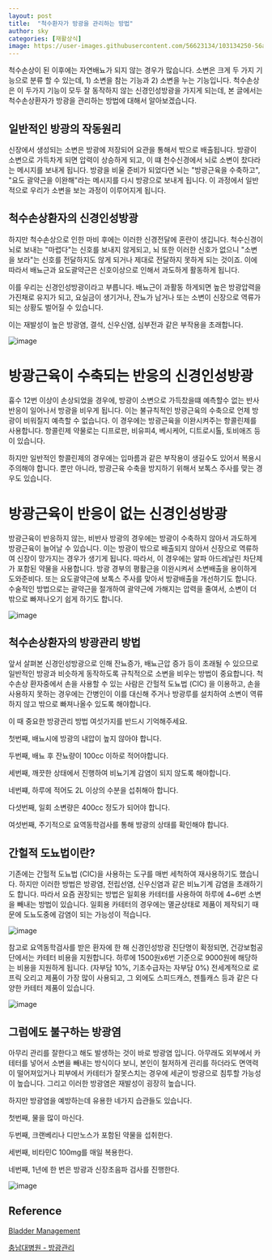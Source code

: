 ```yaml
---
layout: post
title:  "척수환자가 방광을 관리하는 방법"
author: sky
categories: [재활상식]
image: https://user-images.githubusercontent.com/56623134/103134250-56ab5b80-46f3-11eb-901b-c11b82c5fce1.png
---
```


척수손상이 된 이후에는 자연배뇨가 되지 않는 경우가 많습니다.
소변은 크게 두 가지 기능으로 분류 할 수 있는데, 1) 소변을 참는 기능과 2) 소변을 누는 기능입니다.
척수손상은 이 두가지 기능이 모두 잘 동작하지 않는 신경인성방광을 가지게 되는데,
본 글에서는 척수손상환자가 방광을 관리하는 방법에 대해서 알아보겠습니다.

## 일반적인 방광의 작동원리

신장에서 생성되는 소변은 방광에 저장되어 요관을 통해서 밖으로 배출됩니다.
방광이 소변으로 가득차게 되면 압력이 상승하게 되고, 이 떄 천수신경에서 뇌로 소변이 찼다라는 메시지를 보내게 됩니다.
방광을 비울 준비가 되었다면 뇌는 "방광근육을 수축하고", "요도 괄약근을 이완해"라는 메시지를 다시 방광으로 보내게 됩니다.
이 과정에서 일반적으로 우리가 소변을 보는 과정이 이루어지게 됩니다.

## 척수손상환자의 신경인성방광

하지만 척수손상으로 인한 마비 후에는 이러한 신경전달에 혼란이 생깁니다.
척수신경이 뇌로 보내는 "마렵다"는 신호를 보내지 않게되고,
뇌 또한 이러한 신호가 없으니 "소변을 보라"는 신호를 전달하지도 않게 되거나 제대로 전달하지 못하게 되는 것이죠.
이에 따라서 배뇨근과 요도괄약근은 신호이상으로 인해서 과도하게 활동하게 됩니다.

이를 우리는 신경인성방광이라고 부릅니다.
배뇨근이 과활동 하게되면 높은 방광압력을 가진채로 유지가 되고,
요실금이 생기거나, 잔뇨가 남거나 또는 소변이 신장으로 역류가 되는 상황도 벌어질 수 있습니다.

이는 재발성이 높은 방광염, 결석, 신우신염, 심부전과 같은 부작용을 초래합니다.

![image](https://user-images.githubusercontent.com/56623134/103135472-e8b76200-46fb-11eb-8d9e-14122327e7d1.png)

# 방광근육이 수축되는 반응의 신경인성방광

흉수 12번 이상이 손상되었을 경우에, 방광이 소변으로 가득찼을떄 예측할수 없는 반사반응이 일어나서 방광을 비우게 됩니다.
이는 불규칙적인 방광근육의 수축으로 언제 방광이 비워질지 예측할 수 없습니다.
이 경우에는 방광근육을 이완시켜주는 항콜린제를 사용합니다.
항콜린제 약물로는 디프로판, 비유피4, 베시케어, 디트로시톨, 토비애즈 등이 있습니다.

하지만 일반적인 항콜린제의 경우에는 입마름과 같은 부작용이 생길수도 있어서 복용시 주의해야 합니다.
뿐만 아니라, 방광근육 수축을 방지하기 위해서 보톡스 주사를 맞는 경우도 있습니다.

# 방광근육이 반응이 없는 신경인성방광

방광근육이 반응하지 않는, 비반사 방광의 경우에는 방광이 수축하지 않아서 과도하게 방광근육이 늘어날 수 있습니다.
이는 방광이 밖으로 배출되지 않아서 신장으로 역류하여 신장이 망가지는 경우가 생기게 됩니다.
따라서, 이 경우에는 알파 아드레날린 차단제가 포함된 약물을 사용합니다.
방광 경부의 평활근을 이완시켜서 소변배출을 용이하게 도와준비다.
또는 요도괄약근에 보톡스 주사를 맞아서 방광배출을 개선하기도 합니다.
수술적인 방법으로는 괄약근을 절개하여 괄약근에 가해지는 압력을 줄여서, 소변이 더 밖으로 빠져나오기 쉽게 하기도 합니다.

![image](https://user-images.githubusercontent.com/56623134/103135537-49469f00-46fc-11eb-85b4-f36cd67bdbec.png)

## 척수손상환자의 방광관리 방법

앞서 살펴본 신경인성방광으로 인해 잔뇨증가, 배뇨근압 증가 등이 초래될 수 있으므로
일반적인 방광과 비슷하게 동작하도록 규칙적으로 소변을 비우는 방법이 중요합니다.
척수손상 환자중에서 손을 사용할 수 있는 사람은 간헐적 도뇨법 (CIC) 을 이용하고,
손을 사용하지 못하는 경우에는 간병인이 이를 대신해 주거나 방광루를 설치하여 소변이 역류하지 않고 밖으로 빠져나올수 있도록 해야합니다.

이 때 중요한 방광관리 방법 여섯가지를 반드시 기억해주세요.

첫번째, 배뇨시에 방광의 내압이 높지 않아야 합니다.

두번째, 배뇨 후 잔뇨량이 100cc 이하로 적어야합니다.

세번째, 깨끗한 상태에서 진행하여 비뇨기계 감염이 되지 않도록 해야합니다.

네번쨰, 하루에 적어도 2L 이상의 수분을 섭취해아 합니다.

다섯번째, 일회 소변량은 400cc 정도가 되어야 합니다.

여섯번째, 주기적으로 요역동학검사를 통해 방광의 상태를 확인해야 합니다.

## 간헐적 도뇨법이란?

기존에는 간헐적 도뇨법 (CIC)을 사용하는 도구를 매번 세척하여 재사용하기도 했습니다.
하지만 이러한 방법은 방광염, 전립선염, 신우신염과 같은 비뇨기계 감염을 초래하기도 합니다.
따라서 요즘 권장되는 방법은 일회용 카테터를 사용하여 하루에 4~6번 소변을 빼내는 방법이 있습니다.
일회용 카테터의 경우에는 멸균상태로 제품이 제작되기 때문에 도뇨도중에 감염이 되는 가능성이 적습니다.

![image](https://user-images.githubusercontent.com/56623134/103136044-4fd71580-4700-11eb-99b7-801bf8e33f2b.png)

참고로 요역동학검사를 받은 환자에 한 해 신경인성방광 진단명이 확정되면,
건강보험공단에서는 카테터 비용을 지원합니다.
하루에 1500원x6번 기준으로 9000원에 해당하는 비용을 지원하게 됩니다. (자부담 10%, 기초수급자는 자부담 0%)
전세계적으로 로프릭 오리고 제품이 가장 많이 사용되고, 그 외에도 스피드캐스, 젠틀캐스 등과 같은 다양한 카테터 제품이 있습니다.

![image](https://user-images.githubusercontent.com/56623134/103135562-7b580100-46fc-11eb-9354-2358229c2a8f.png)

## 그럼에도 불구하는 방광염

아무리 관리를 잘한다고 해도 발생하는 것이 바로 방광염 입니다.
아무래도 외부에서 카테터를 넣어서 소변을 빼내는 방식이다 보니,
본인이 철저하게 괸리를 하더라도 면역력이 떨어져있거나 피부에서 카테터가 잘못스치는 경우에 세균이 방광으로 침투할 가능성이 높습니다.
그리고 이러한 방광염은 재발성이 굉장히 높습니다.

하지만 방광염을 예방하는데 유용한 네가지 습관들도 있습니다.

첫번째, 물을 많이 마신다.

두번째, 크랜베리나 디만노스가 포함된 약물을 섭취한다.

세번째, 비타민C 100mg를 매일 복용한다.

네번째, 1년에 한 번은 방광과 신장초음파 검사를 진행한다.

![image](https://user-images.githubusercontent.com/56623134/103135554-61b6b980-46fc-11eb-8874-793404fb540f.png)

## Reference
[Bladder Management](https://www.christopherreeve.org/living-with-paralysis/health/secondary-conditions/bladder-management)

[충남대병원 - 방광관리](https://www.cnuh.co.kr/rehab/sub04_0203.do)
